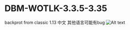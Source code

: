 # DBM-WOTLK-3.3.5-3.35
backprot from classic 1.13
中文 其他语言可能有bug 
![Alt text](https://github.com/coolaken/DBM-WOTLK-3.3.5-3.35/master/Screenshots/dbm.png)
